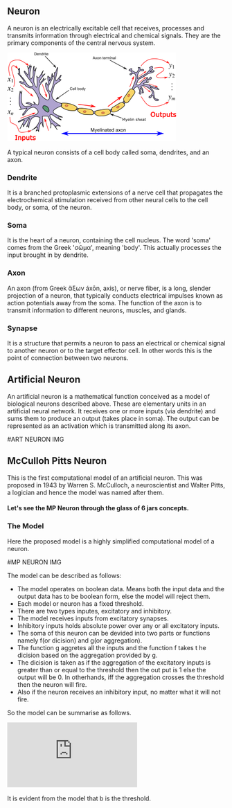 ## Neuron

A neuron is an electrically excitable cell that receives, processes and transmits information through electrical and chemical signals. They are the primary components of the central nervous system.

![biological-neuron-model](assets/biological-neuron-model.png)

A typical neuron consists of a cell body called soma, dendrites, and an axon.

### Dendrite
It is a branched protoplasmic extensions of a nerve cell that propagates the electrochemical stimulation received from other neural cells to the cell body, or soma, of the neuron.

### Soma
It is the heart of a neuron, containing the cell nucleus. The word 'soma' comes from the Greek 'σῶμα', meaning 'body'. This actually processes the input brought in by dendrite.

### Axon
An axon (from Greek ἄξων áxōn, axis), or nerve fiber, is a long, slender projection of a neuron, that typically conducts electrical impulses known as action potentials away from the soma. The function of the axon is to transmit information to different neurons, muscles, and glands.

### Synapse
It is a structure that permits a neuron to pass an electrical or chemical signal to another neuron or to the target effector cell. In other words this is the point of connection between two neurons.

## Artificial Neuron

An artificial neuron is a mathematical function conceived as a model of biological neurons described above. These are elementary units in an artificial neural network. It receives one or more inputs (via dendrite) and sums them to produce an output (takes place in soma). The output can be represented as an activation which is transmitted along its axon. 

#ART NEURON IMG

## McCulloh Pitts Neuron

This is the first computational model of an artificial neuron. This was proposed in 1943 by Warren S. McCulloch, a neuroscientist and Walter Pitts, a logician and hence the model was named after them.

#### Let's see the MP Neuron through the glass of 6 jars concepts.

### The Model

Here the proposed model is a highly simplified computational model of a neuron.

#MP NEURON IMG

The model can be described as follows:

- The model operates on boolean data. Means both the input data and the output data has to be boolean form, else the model will reject them.
- Each model or neuron has a fixed threshold.
- There are two types inputes, excitatory and inhibitory.
- The model receives inputs from excitatory synapses.
- Inhibitory inputs holds absolute power over any or all excitatory inputs.
- The soma of this neuron can be devided into two parts or functions namely f(or dicision) and g(or aggregation).
- The function g aggretes all the inputs and the function f takes t he dicision based on the aggregation provided by g.
- The dicision is taken as if the aggregation of the excitatory inputs is greater than or equal to the threshold then the out put is 1 else the output will be 0. In otherhands, iff the aggregation crosses the threshold then the neuron will fire.
- Also if the neuron receives an inhibitory input, no matter what it will not fire.

So the model can be summarise as follows.

![equation](https://latex.codecogs.com/gif.latex?%5Cdpi%7B150%7D%20y%3D0%5C%20if%5C%20any%5C%20x_i%5C%20is%5C%20inhibitory%2C%20else%5C%5C%20g%28x_1%2Cx_2%2C...%2Cx_n%29%3Dg%28x%29%3D%5Csum_%7Bi%3D1%7D%5E%7Bn%7Dx_i%5C%5C%5C%5C%20y%3Df%28g%28x%29%29%3D1%5C%20if%5C%20g%28x%29%20%5Cgeq%20b%5C%5C%5C%5C%20y%3Df%28g%28x%29%29%3D0%5C%20if%5C%20g%28x%29%20%3C%20b)

It is evident from the model that b is the threshold.
